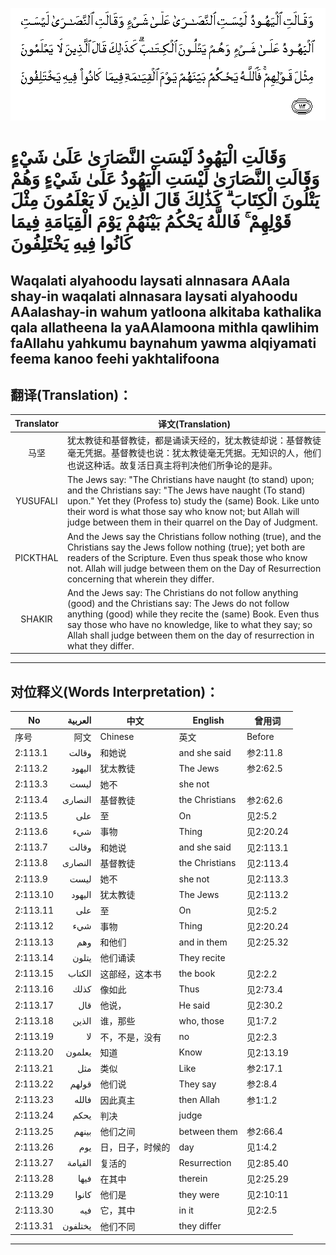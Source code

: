 ![002:113](images/002_113.gif)

#   وَقَالَتِ الْيَهُودُ لَيْسَتِ النَّصَارَىٰ عَلَىٰ شَيْءٍ وَقَالَتِ النَّصَارَىٰ لَيْسَتِ الْيَهُودُ عَلَىٰ شَيْءٍ وَهُمْ يَتْلُونَ الْكِتَابَ ۗ كَذَٰلِكَ قَالَ الَّذِينَ لَا يَعْلَمُونَ مِثْلَ قَوْلِهِمْ ۚ فَاللَّهُ يَحْكُمُ بَيْنَهُمْ يَوْمَ الْقِيَامَةِ فِيمَا كَانُوا فِيهِ يَخْتَلِفُونَ 

## Waqalati alyahoodu laysati alnnasara AAala shay-in waqalati alnnasara laysati alyahoodu AAalashay-in wahum yatloona alkitaba kathalika qala allatheena la yaAAlamoona mithla qawlihim faAllahu yahkumu baynahum yawma alqiyamati feema kanoo feehi yakhtalifoona

## 翻译(Translation)：

| Translator | 译文(Translation)                                            |
|:----------:| ------------------------------------------------------------ |
| 马坚       | 犹太教徒和基督教徒，都是诵读天经的，犹太教徒却说：基督教徒毫无凭据。基督教徒也说：犹太教徒毫无凭据。无知识的人，他们也说这种话。故复活日真主将判决他们所争论的是非。 |
| YUSUFALI   | The Jews say: "The Christians have naught (to stand) upon; and the Christians say: "The Jews have naught (To stand) upon." Yet they (Profess to) study the (same) Book. Like unto their word is what those say who know not; but Allah will judge between them in their quarrel on the Day of Judgment. |
| PICKTHAL   | And the Jews say the Christians follow nothing (true), and the Christians say the Jews follow nothing (true); yet both are readers of the Scripture. Even thus speak those who know not. Allah will judge between them on the Day of Resurrection concerning that wherein they differ. |
| SHAKIR     | And the Jews say: The Christians do not follow anything (good) and the Christians say: The Jews do not follow anything (good) while they recite the (same) Book. Even thus say those who have no knowledge, like to what they say; so Allah shall judge between them on the day of resurrection in what they differ. |

---

## 对位释义(Words Interpretation)：

| No       | العربية | 中文             | English        | 曾用词    |
| -------- | -------:| ---------------- | -------------- | --------- |
| 序号     | 阿文    | Chinese          | 英文           | Before    |
| 2:113.1  | وقالت   | 和她说           | and she said   | 参2:11.8  |
| 2:113.2  | اليهود  | 犹太教徒         | The Jews       | 参2:62.5  |
| 2:113.3  | ليست    | 她不             | she not        |           |
| 2:113.4  | النصارى | 基督教徒         | the Christians | 参2:62.6  |
| 2:113.5  | على     | 至               | On             | 见2:5.2   |
| 2:113.6  | شيء     | 事物             | Thing          | 见2:20.24 |
| 2:113.7  | وقالت   | 和她说           | and she said   | 见2:113.1 |
| 2:113.8  | النصارى | 基督教徒         | the Christians | 见2:113.4 |
| 2:113.9  | ليست    | 她不             | she not        | 见2:113.3 |
| 2:113.10 | اليهود  | 犹太教徒         | The Jews       | 见2:113.2 |
| 2:113.11 | على     | 至               | On             | 见2:5.2   |
| 2:113.12 | شيء     | 事物             | Thing          | 见2:20.24 |
| 2:113.13 | وهم     | 和他们           | and in them    | 见2:25.32 |
| 2:113.14 | يتلون   | 他们诵读         | They recite    |           |
| 2:113.15 | الكتاب  | 这部经，这本书   | the book       | 见2:2.2   |
| 2:113.16 | كذلك    | 像如此           | Thus           | 见2:73.4  |
| 2:113.17 | قال     | 他说，           | He said        | 见2:30.2  |
| 2:113.18 | الذين   | 谁，那些         | who, those     | 见1:7.2   |
| 2:113.19 | لا      | 不，不是，没有   | no             | 见2:2.3   |
| 2:113.20 | يعلمون  | 知道             | Know           | 见2:13.19 |
| 2:113.21 | مثل     | 类似             | Like           | 参2:17.1  |
| 2:113.22 | قولهم   | 他们说           | They say       | 参2:8.4   |
| 2:113.23 | فالله   | 因此真主         | then Allah     | 参1:1.2   |
| 2:113.24 | يحكم    | 判决             | judge          |           |
| 2:113.25 | بينهم   | 他们之间         | between them   | 参2:66.4  |
| 2:113.26 | يوم     | 日，日子，时候的 | day            | 见1:4.2   |
| 2:113.27 | القيامة | 复活的           | Resurrection   | 见2:85.40 |
| 2:113.28 | فيها    | 在其中           | therein        | 见2:25.29 |
| 2:113.29 | كانوا   | 他们是           | they were      | 见2:10:11 |
| 2:113.30 | فيه     | 它，其中         | in it          | 见2:2.5   |
| 2:113.31 | يختلفون | 他们不同         | they differ    |           |

---
